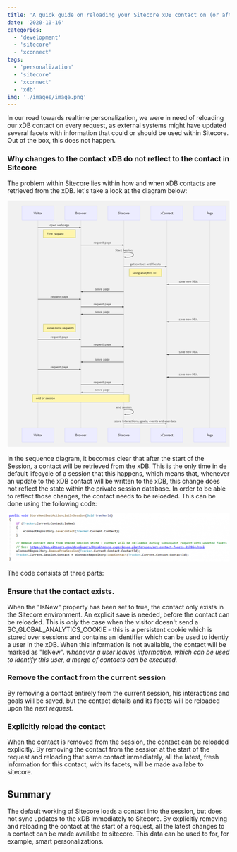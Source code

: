 ```yaml
---
title: 'A quick guide on reloading your Sitecore xDB contact on (or after) every request'
date: '2020-10-16'
categories:
  - 'development'
  - 'sitecore'
  - 'xconnect'
tags:
  - 'personalization'
  - 'sitecore'
  - 'xconnect'
  - 'xdb'
img: './images/image.png'
---
```


In our road towards realtime personalization, we were in need of reloading our xDB contact on every request, as external systems might have updated several facets with information that could or should be used within Sitecore. Out of the box, this does not happen.

### Why changes to the contact xDB do not reflect to the contact in Sitecore

The problem within Sitecore lies within how and when xDB contacts are retrieved from the xDB. let's take a look at the diagram below:

![](images/image-2.png)

In the sequence diagram, it becomes clear that after the start of the Session, a contact will be retrieved from the xDB. This is the only time in de default lifecycle of a session that this happens, which means that, whenever an update to the xDB contact will be written to the xDB, this change does not reflect the state within the private session database. In order to be able to reflect those changes, the contact needs to be reloaded. This can be done using the following code:

![](images/image-3-1024x223.png)

The code consists of three parts:

### Ensure that the contact exists.

When the "IsNew" property has been set to true, the contact only exists in the Sitecore environment. An explicit save is needed, before the contact can be reloaded. This is _only_ the case when the visitor doesn't send a SC_GLOBAL_ANALYTICS_COOKIE - this is a persistent cookie which is stored over sessions and contains an identifier which can be used to identiy a user in the xDB. When this information is not available, the contact will be marked as "IsNew". _whenever a user leaves information, which can be used to identify this user, a merge of contacts can be executed._

### Remove the contact from the current session

By removing a contact entirely from the current session, his interactions and goals will be saved, but the contact details and its facets will be reloaded upon the _next request._

### Explicitly reload the contact

When the contact is removed from the session, the contact can be reloaded explicitly. By removing the contact from the session at the start of the request and reloading that same contact immediately, all the latest, fresh information for this contact, with its facets, will be made availabe to sitecore.

## Summary

The default working of Sitecore loads a contact into the session, but does not sync updates to the xDB immediately to Sitecore. By explicitly removing and reloading the contact at the start of a request, all the latest changes to a contact can be made availabe to sitecore. This data can be used to for, for example, smart personalizations.

